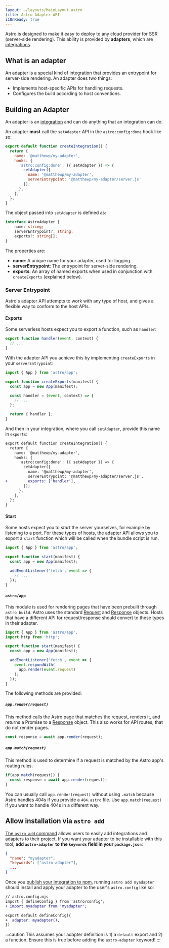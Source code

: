 ```yaml
---
layout: ~/layouts/MainLayout.astro
title: Astro Adapter API
i18nReady: true
---
```


Astro is designed to make it easy to deploy to any cloud provider for SSR (server-side rendering). This ability is provided by __adapters__, which are [integrations](/en/reference/integrations-reference/).

## What is an adapter

An adapter is a special kind of [integration](/en/reference/integrations-reference/) that provides an entrypoint for server-side rendering. An adapter does two things:

- Implements host-specific APIs for handling requests.
- Configures the build according to host conventions.

## Building an Adapter

An adapter is an [integration](/en/reference/integrations-reference/) and can do anything that an integration can do.

An adapter __must__ call the `setAdapter` API in the `astro:config:done` hook like so:

```js
export default function createIntegration() {
  return {
    name: '@matthewp/my-adapter',
    hooks: {
      'astro:config:done': ({ setAdapter }) => {
        setAdapter({
          name: '@matthewp/my-adapter',
          serverEntrypoint: '@matthewp/my-adapter/server.js'
        });
      },
    },
  };
}
```

The object passed into `setAdapter` is defined as:

```ts
interface AstroAdapter {
	name: string;
	serverEntrypoint?: string;
	exports?: string[];
}
```

The properties are:

* __name__: A unique name for your adapter, used for logging.
* __serverEntrypoint__: The entrypoint for server-side rendering.
* __exports__: An array of named exports when used in conjunction with `createExports` (explained below).

### Server Entrypoint

Astro's adapter API attempts to work with any type of host, and gives a flexible way to conform to the host APIs.

#### Exports

Some serverless hosts expect you to export a function, such as `handler`:

```js
export function handler(event, context) {
  // ...
}
```

With the adapter API you achieve this by implementing `createExports` in your `serverEntrypoint`:

```js
import { App } from 'astro/app';

export function createExports(manifest) {
  const app = new App(manifest);

  const handler = (event, context) => {
    // ...
  };

  return { handler };
}
```

And then in your integration, where you call `setAdapter`, provide this name in `exports`:

```diff
export default function createIntegration() {
  return {
    name: '@matthewp/my-adapter',
    hooks: {
      'astro:config:done': ({ setAdapter }) => {
        setAdapter({
          name: '@matthewp/my-adapter',
          serverEntrypoint: '@matthewp/my-adapter/server.js',
+         exports: ['handler'],
        });
      },
    },
  };
}
```

#### Start

Some hosts expect you to *start* the server yourselves, for example by listening to a port. For these types of hosts, the adapter API allows you to export a `start` function which will be called when the bundle script is run.

```js
import { App } from 'astro/app';

export function start(manifest) {
  const app = new App(manifest);

  addEventListener('fetch', event => {
    // ...
  });
}
```

#### `astro/app`

This module is used for rendering pages that have been prebuilt through `astro build`. Astro uses the standard [Request](https://developer.mozilla.org/en-US/docs/Web/API/Request) and [Response](https://developer.mozilla.org/en-US/docs/Web/API/Response) objects. Hosts that have a different API for request/response should convert to these types in their adapter.

```js
import { App } from 'astro/app';
import http from 'http';

export function start(manifest) {
  const app = new App(manifest);

  addEventListener('fetch', event => {
    event.respondWith(
      app.render(event.request)
    );
  });
}
```

The following methods are provided:

##### `app.render(request)`

This method calls the Astro page that matches the request, renders it, and returns a Promise to a [Response](https://developer.mozilla.org/en-US/docs/Web/API/Response) object. This also works for API routes, that do not render pages.

```js
const response = await app.render(request);
```

##### `app.match(request)`

This method is used to determine if a request is matched by the Astro app's routing rules.

```js
if(app.match(request)) {
  const response = await app.render(request);
}
```

You can usually call `app.render(request)` without using `.match` because Astro handles 404s if you provide a `404.astro` file. Use `app.match(request)` if you want to handle 404s in a different way.

## Allow installation via `astro add`

[The `astro add` command](/en/reference/cli-reference/#astro-add) allows users to easily add integrations and adapters to their project. If you want _your_ adapter to be installable with this tool, **add `astro-adapter` to the `keywords` field in your `package.json`**:

```json
{
  "name": "myadapter",
  "keywords": ["astro-adapter"],
  ...
}
```

Once you [publish your integration to npm](https://docs.npmjs.com/cli/v8/commands/npm-publish), running `astro add myadapter` should install and apply your adapter to the user's `astro.config` like so:

```diff
// astro.config.mjs
import { defineConfig } from 'astro/config';
+ import myadapter from 'myadapter';

export default defineConfig({
+  adapter: myadapter(),
})
```

:::caution
This assumes your adapter definition is 1) a `default` export and 2) a function. Ensure this is true before adding the `astro-adapter` keyword!
:::
